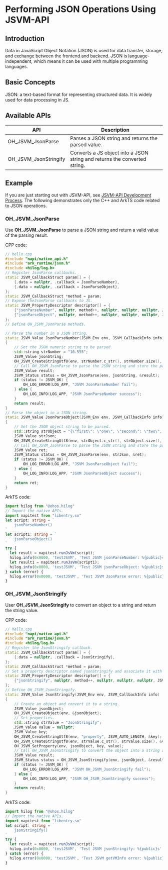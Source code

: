 # Performing JSON Operations Using JSVM-API

## Introduction

Data in JavaScript Object Notation (JSON) is used for data transfer, storage, and exchange between the frontend and backend. JSON is language-independent, which means it can be used with multiple programming languages.

## Basic Concepts

JSON: a text-based format for representing structured data. It is widely used for data processing in JS.

## Available APIs

| API                      | Description                      |
|----------------------------|--------------------------------|
| OH_JSVM_JsonParse          | Parses a JSON string and returns the parsed value. |
| OH_JSVM_JsonStringify      | Converts a JS object into a JSON string and returns the converted string. |

## Example

If you are just starting out with JSVM-API, see [JSVM-API Development Process](use-jsvm-process.md). The following demonstrates only the C++ and ArkTS code related to JSON operations.

### OH_JSVM_JsonParse

Use **OH_JSVM_JsonParse** to parse a JSON string and return a valid value of the parsing result.

CPP code:

```cpp
// hello.cpp
#include "napi/native_api.h"
#include "ark_runtime/jsvm.h"
#include <hilog/log.h>
// Register JsonParse callbacks.
static JSVM_CallbackStruct param[] = {
    {.data = nullptr, .callback = JsonParseNumber},
    {.data = nullptr, .callback = JsonParseObject},
};
static JSVM_CallbackStruct *method = param;
// Expose theJsonParse callbacks to JS.
static JSVM_PropertyDescriptor descriptor[] = {
    {"jsonParseNumber", nullptr, method++, nullptr, nullptr, nullptr, JSVM_DEFAULT},
    {"jsonParseObject", nullptr, method++, nullptr, nullptr, nullptr, JSVM_DEFAULT},
};
// Define OH_JSVM_JsonParse methods.

// Parse the number in a JSON string.
static JSVM_Value JsonParseNumber(JSVM_Env env, JSVM_CallbackInfo info)
{
    // Set the JSON numeric string to be parsed.
    std::string strNumber = "10.555";
    JSVM_Value jsonString;
    OH_JSVM_CreateStringUtf8(env, strNumber.c_str(), strNumber.size(), &jsonString);
    // Call OH_JSVM_JsonParse to parse the JSON string and store the parsed value in result.
    JSVM_Value result;
    JSVM_Status status = OH_JSVM_JsonParse(env, jsonString, &result);
    if (status != JSVM_OK) {
        OH_LOG_ERROR(LOG_APP, "JSVM JsonParseNumber fail");
    } else {
        OH_LOG_INFO(LOG_APP, "JSVM JsonParseNumber success");
    }
    return result;
}
// Parse the object in a JSON string.
static JSVM_Value JsonParseObject(JSVM_Env env, JSVM_CallbackInfo info)
{
    // Set the JSON object string to be parsed.
    std::string strObject = "{\"first\": \"one\", \"second\": \"two\", \"third\": \"three\"}";
    JSVM_Value strJson;
    OH_JSVM_CreateStringUtf8(env, strObject.c_str(), strObject.size(), &strJson);
    // Call OH_JSVM_JsonParse to parse the JSON string and store the parsed value in ret.
    JSVM_Value ret;
    JSVM_Status status = OH_JSVM_JsonParse(env, strJson, &ret);
    if (status != JSVM_OK) {
        OH_LOG_ERROR(LOG_APP, "JSVM JsonParseObject fail");
    } else {
        OH_LOG_INFO(LOG_APP, "JSVM JsonParseObject success");
    }
    return ret;
}
```

ArkTS code:

```ts
import hilog from "@ohos.hilog"
// Import the native APIs.
import napitest from "libentry.so"
let script: string = `
    jsonParseNumber()
`
let script1: string = `
    jsonParseObject()
`
try {
  let result = napitest.runJsVm(script);
  hilog.info(0x0000, 'testJSVM', 'Test JSVM jsonParseNumber: %{public}s', result);
  let result1 = napitest.runJsVm(script1);
  hilog.info(0x0000, 'testJSVM', 'Test JSVM jsonParseObject: %{public}s', result1);
} catch (error) {
  hilog.error(0x0000, 'testJSVM', 'Test JSVM JsonParse error: %{public}s', error.message);
}
```

### OH_JSVM_JsonStringify

User **OH_JSVM_JsonStringify** to convert an object to a string and return the string value.

CPP code:

```cpp
// hello.cpp
#include "napi/native_api.h"
#include "ark_runtime/jsvm.h"
#include <hilog/log.h>
// Register the JsonStringify callback.
static JSVM_CallbackStruct param[] = {
    {.data = nullptr, .callback = JsonStringify},
};
static JSVM_CallbackStruct *method = param;
// Set a property descriptor named jsonStringify and associate it with a callback. This allows the JsonStringify callback to be called from JS.
static JSVM_PropertyDescriptor descriptor[] = {
    {"jsonStringify", nullptr, method++, nullptr, nullptr, nullptr, JSVM_DEFAULT},
};
// Define OH_JSVM_JsonStringify.
static JSVM_Value JsonStringify(JSVM_Env env, JSVM_CallbackInfo info)
{
    // Create an object and convert it to a string.
    JSVM_Value jsonObject;
    OH_JSVM_CreateObject(env, &jsonObject);
    // Set properties.
    std::string strValue = "JsonStringify";
    JSVM_Value value = nullptr;
    JSVM_Value key;
    OH_JSVM_CreateStringUtf8(env, "property", JSVM_AUTO_LENGTH, &key);
    OH_JSVM_CreateStringUtf8(env, strValue.c_str(), strValue.size(), &value);
    OH_JSVM_SetProperty(env, jsonObject, key, value);
    // Call OH_JSVM_JsonStringify to convert the object into a string and output the string.
    JSVM_Value result;
    JSVM_Status status = OH_JSVM_JsonStringify(env, jsonObject, &result);
    if (status != JSVM_OK) {
        OH_LOG_ERROR(LOG_APP, "JSVM OH_JSVM_JsonStringify fail");
    } else {
        OH_LOG_INFO(LOG_APP, "JSVM OH_JSVM_JsonStringify success");
    }
    return result;
}
```

ArkTS code:

```ts
import hilog from "@ohos.hilog"
// Import the native APIs.
import napitest from "libentry.so"
let script: string = `
    jsonStringify()
`
try {
  let result = napitest.runJsVm(script);
  hilog.info(0x0000, 'testJSVM', 'Test JSVM jsonStringify: %{public}s', result);
} catch (error) {
  hilog.error(0x0000, 'testJSVM', 'Test JSVM getVMInfo error: %{public}s', error.message);
}
```
